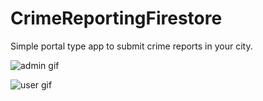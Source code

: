 # CrimeReportingFirestore
Simple portal type app to submit crime reports in your city.

![admin gif](admin.gif "Admin View")

![user gif](user.gif "User View")
